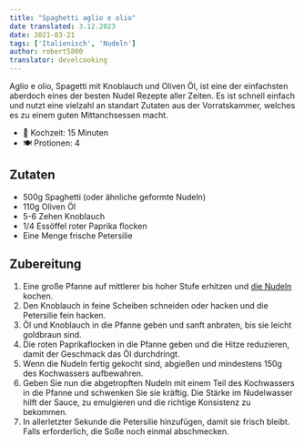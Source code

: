 ```yaml
---
title: "Spaghetti aglio e olio"
date translated: 3.12.2023
date: 2021-03-21
tags: ['Italienisch', 'Nudeln']
author: robert5800
translator: develcooking
---
```


Aglio e olio, Spagetti mit Knoblauch und Oliven Öl, ist eine der einfachsten aberdoch eines der besten Nudel Rezepte aller Zeiten. Es ist schnell einfach und nutzt eine vielzahl an standart Zutaten aus der Vorratskammer, welches es zu einem guten Mittanchsessen macht.

- 🍳 Kochzeit: 15 Minuten
- 🍽️ Protionen: 4

## Zutaten

- 500g Spaghetti (oder ähnliche geformte Nudeln)
- 110g Oliven Öl
- 5-6 Zehen Knoblauch
- 1/4 Essöffel roter Paprika flocken
- Eine Menge frische Petersilie

## Zubereitung

1. Eine große Pfanne auf mittlerer bis hoher Stufe erhitzen und [die Nudeln](/Nudeln) kochen.
2. Den Knoblauch in feine Scheiben schneiden oder hacken und die Petersilie fein hacken.
3. Öl und Knoblauch in die Pfanne geben und sanft anbraten, bis sie leicht goldbraun sind.
4. Die roten Paprikaflocken in die Pfanne geben und die Hitze reduzieren, damit der Geschmack das Öl durchdringt.
5. Wenn die Nudeln fertig gekocht sind, abgießen und mindestens 150g des Kochwassers aufbewahren.
6. Geben Sie nun die abgetropften Nudeln mit einem Teil des Kochwassers in die Pfanne und schwenken Sie sie kräftig. Die Stärke im Nudelwasser hilft der Sauce, zu emulgieren und die richtige Konsistenz zu bekommen.
7. In allerletzter Sekunde die Petersilie hinzufügen, damit sie frisch bleibt. Falls erforderlich, die Soße noch einmal abschmecken.
